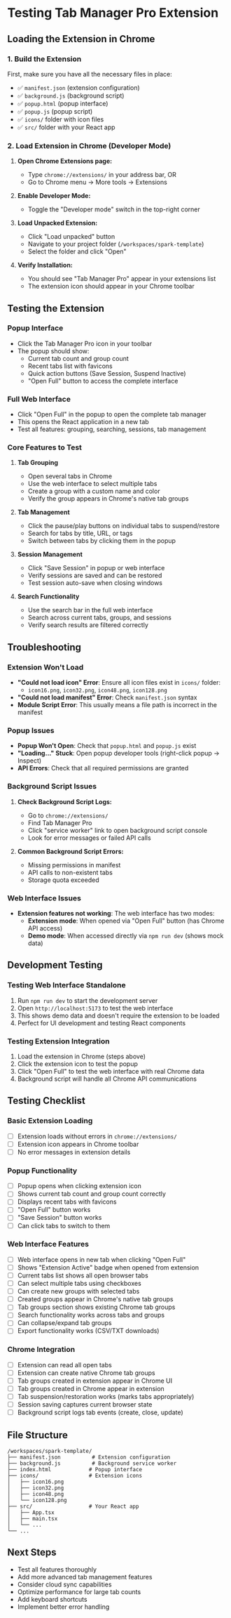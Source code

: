 # Testing Tab Manager Pro Extension

## Loading the Extension in Chrome

### 1. Build the Extension
First, make sure you have all the necessary files in place:
- ✅ `manifest.json` (extension configuration)
- ✅ `background.js` (background script)  
- ✅ `popup.html` (popup interface)
- ✅ `popup.js` (popup script)
- ✅ `icons/` folder with icon files
- ✅ `src/` folder with your React app

### 2. Load Extension in Chrome (Developer Mode)

1. **Open Chrome Extensions page:**
   - Type `chrome://extensions/` in your address bar, OR
   - Go to Chrome menu → More tools → Extensions

2. **Enable Developer Mode:**
   - Toggle the "Developer mode" switch in the top-right corner

3. **Load Unpacked Extension:**
   - Click "Load unpacked" button
   - Navigate to your project folder (`/workspaces/spark-template`)
   - Select the folder and click "Open"

4. **Verify Installation:**
   - You should see "Tab Manager Pro" appear in your extensions list
   - The extension icon should appear in your Chrome toolbar

## Testing the Extension

### Popup Interface
- Click the Tab Manager Pro icon in your toolbar
- The popup should show:
  - Current tab count and group count
  - Recent tabs list with favicons  
  - Quick action buttons (Save Session, Suspend Inactive)
  - "Open Full" button to access the complete interface

### Full Web Interface  
- Click "Open Full" in the popup to open the complete tab manager
- This opens the React application in a new tab
- Test all features: grouping, searching, sessions, tab management

### Core Features to Test

1. **Tab Grouping**
   - Open several tabs in Chrome
   - Use the web interface to select multiple tabs
   - Create a group with a custom name and color
   - Verify the group appears in Chrome's native tab groups

2. **Tab Management**
   - Click the pause/play buttons on individual tabs to suspend/restore
   - Search for tabs by title, URL, or tags
   - Switch between tabs by clicking them in the popup

3. **Session Management**
   - Click "Save Session" in popup or web interface
   - Verify sessions are saved and can be restored
   - Test session auto-save when closing windows

4. **Search Functionality**
   - Use the search bar in the full web interface
   - Search across current tabs, groups, and sessions
   - Verify search results are filtered correctly

## Troubleshooting

### Extension Won't Load
- **"Could not load icon" Error**: Ensure all icon files exist in `icons/` folder:
  - `icon16.png`, `icon32.png`, `icon48.png`, `icon128.png`
- **"Could not load manifest" Error**: Check `manifest.json` syntax
- **Module Script Error**: This usually means a file path is incorrect in the manifest

### Popup Issues
- **Popup Won't Open**: Check that `popup.html` and `popup.js` exist
- **"Loading..." Stuck**: Open popup developer tools (right-click popup → Inspect)
- **API Errors**: Check that all required permissions are granted

### Background Script Issues
1. **Check Background Script Logs:**
   - Go to `chrome://extensions/`
   - Find Tab Manager Pro
   - Click "service worker" link to open background script console
   - Look for error messages or failed API calls

2. **Common Background Script Errors:**
   - Missing permissions in manifest
   - API calls to non-existent tabs
   - Storage quota exceeded

### Web Interface Issues
- **Extension features not working**: The web interface has two modes:
  - **Extension mode**: When opened via "Open Full" button (has Chrome API access)
  - **Demo mode**: When accessed directly via `npm run dev` (shows mock data)

## Development Testing

### Testing Web Interface Standalone
1. Run `npm run dev` to start the development server
2. Open `http://localhost:5173` to test the web interface
3. This shows demo data and doesn't require the extension to be loaded
4. Perfect for UI development and testing React components

### Testing Extension Integration
1. Load the extension in Chrome (steps above)
2. Click the extension icon to test the popup
3. Click "Open Full" to test the web interface with real Chrome data
4. Background script will handle all Chrome API communications

## Testing Checklist

### Basic Extension Loading
- [ ] Extension loads without errors in `chrome://extensions/`
- [ ] Extension icon appears in Chrome toolbar
- [ ] No error messages in extension details

### Popup Functionality  
- [ ] Popup opens when clicking extension icon
- [ ] Shows current tab count and group count correctly
- [ ] Displays recent tabs with favicons
- [ ] "Open Full" button works
- [ ] "Save Session" button works  
- [ ] Can click tabs to switch to them

### Web Interface Features
- [ ] Web interface opens in new tab when clicking "Open Full"
- [ ] Shows "Extension Active" badge when opened from extension
- [ ] Current tabs list shows all open browser tabs
- [ ] Can select multiple tabs using checkboxes
- [ ] Can create new groups with selected tabs
- [ ] Created groups appear in Chrome's native tab groups
- [ ] Tab groups section shows existing Chrome tab groups
- [ ] Search functionality works across tabs and groups
- [ ] Can collapse/expand tab groups
- [ ] Export functionality works (CSV/TXT downloads)

### Chrome Integration
- [ ] Extension can read all open tabs
- [ ] Extension can create native Chrome tab groups
- [ ] Tab groups created in extension appear in Chrome UI
- [ ] Tab groups created in Chrome appear in extension
- [ ] Tab suspension/restoration works (marks tabs appropriately)
- [ ] Session saving captures current browser state
- [ ] Background script logs tab events (create, close, update)

## File Structure
```
/workspaces/spark-template/
├── manifest.json          # Extension configuration
├── background.js          # Background service worker  
├── index.html            # Popup interface
├── icons/                # Extension icons
│   ├── icon16.png
│   ├── icon32.png  
│   ├── icon48.png
│   └── icon128.png
├── src/                  # Your React app
│   ├── App.tsx
│   ├── main.tsx
│   └── ...
└── ...
```

## Next Steps

- Test all features thoroughly
- Add more advanced tab management features
- Consider cloud sync capabilities
- Optimize performance for large tab counts
- Add keyboard shortcuts
- Implement better error handling